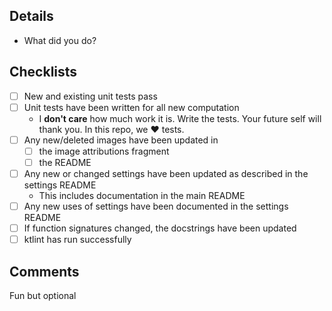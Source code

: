 ## Details
* What did you do?

## Checklists
* [ ] New and existing unit tests pass
* [ ] Unit tests have been written for all new computation
    * I __don't care__ how much work it is. Write the tests. Your future self will thank you. In this repo, we ♥ tests.
* [ ] Any new/deleted images have been updated in
    * [ ] the image attributions fragment
    * [ ] the README
* [ ] Any new or changed settings have been updated as described in the settings README
  * This includes documentation in the main README
* [ ] Any new uses of settings have been documented in the settings README
* [ ] If function signatures changed, the docstrings have been updated
* [ ] ktlint has run successfully

## Comments
Fun but optional
